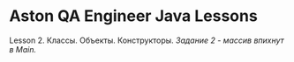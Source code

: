# Aston QA Engineer Java Lessons
Lesson 2. Классы. Объекты. Конструкторы. *Задание 2 - массив впихнут в Main.*